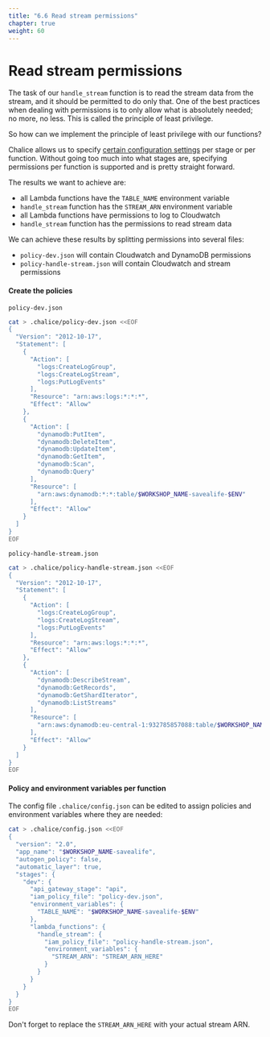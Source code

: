 ```yaml
---
title: "6.6 Read stream permissions"
chapter: true
weight: 60
---
```


# Read stream permissions

The task of our `handle_stream` function is to read the stream data from the stream, 
and it should be permitted to do only that. One of the best practices when dealing with permissions is to only allow what
is absolutely needed; no more, no less. This is called the principle of least privilege.

So how can we implement the principle of least privilege with our functions?

Chalice allows us to specify [certain configuration settings](https://aws.github.io/chalice/topics/configfile.html) per 
stage or per function. Without going too much into what stages are, specifying permissions per function is supported and
is pretty straight forward.

The results we want to achieve are:
- all Lambda functions have the `TABLE_NAME` environment variable
- `handle_stream` function has the `STREAM_ARN` environment variable
- all Lambda functions have permissions to log to Cloudwatch
- `handle_stream` function has the permissions to read stream data

We can achieve these results by splitting permissions into several files:
- `policy-dev.json` will contain Cloudwatch and DynamoDB permissions
- `policy-handle-stream.json` will contain Cloudwatch and stream permissions

#### Create the policies

`policy-dev.json`

```bash
cat > .chalice/policy-dev.json <<EOF 
{
  "Version": "2012-10-17",
  "Statement": [
    {
      "Action": [
        "logs:CreateLogGroup",
        "logs:CreateLogStream",
        "logs:PutLogEvents"
      ],
      "Resource": "arn:aws:logs:*:*:*",
      "Effect": "Allow"
    },
    {
      "Action": [
        "dynamodb:PutItem",
        "dynamodb:DeleteItem",
        "dynamodb:UpdateItem",
        "dynamodb:GetItem",
        "dynamodb:Scan",
        "dynamodb:Query"
      ],
      "Resource": [
        "arn:aws:dynamodb:*:*:table/$WORKSHOP_NAME-savealife-$ENV"
      ],
      "Effect": "Allow"
    }
  ]
}
EOF
```

`policy-handle-stream.json`

```bash
cat > .chalice/policy-handle-stream.json <<EOF 
{
  "Version": "2012-10-17",
  "Statement": [
    {
      "Action": [
        "logs:CreateLogGroup",
        "logs:CreateLogStream",
        "logs:PutLogEvents"
      ],
      "Resource": "arn:aws:logs:*:*:*",
      "Effect": "Allow"
    },
    {
      "Action": [
        "dynamodb:DescribeStream",
        "dynamodb:GetRecords",
        "dynamodb:GetShardIterator",
        "dynamodb:ListStreams"
      ],
      "Resource": [
        "arn:aws:dynamodb:eu-central-1:932785857088:table/$WORKSHOP_NAME-savealife-$ENV/stream/*"
      ],
      "Effect": "Allow"
    }
  ]
}
EOF
```

#### Policy and environment variables per function

The config file `.chalice/config.json` can be edited to assign policies and environment variables where they are needed:

```bash
cat > .chalice/config.json <<EOF 
{
  "version": "2.0",
  "app_name": "$WORKSHOP_NAME-savealife",
  "autogen_policy": false,
  "automatic_layer": true,
  "stages": {
    "dev": {
      "api_gateway_stage": "api",
      "iam_policy_file": "policy-dev.json",
      "environment_variables": {
        "TABLE_NAME": "$WORKSHOP_NAME-savealife-$ENV"
      },
      "lambda_functions": {
        "handle_stream": {
          "iam_policy_file": "policy-handle-stream.json",
          "environment_variables": {
            "STREAM_ARN": "STREAM_ARN_HERE"
          }
        }
      }
    }
  }
}
EOF
```

Don't forget to replace the `STREAM_ARN_HERE` with your actual stream ARN.
